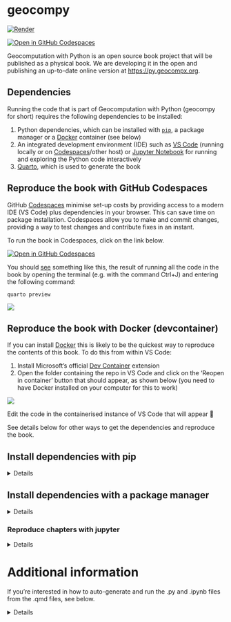 # geocompy


[![Render](https://github.com/geocompx/geocompy/actions/workflows/main.yaml/badge.svg)](https://github.com/geocompx/geocompy/actions/workflows/main.yaml)
<!-- [![Binder](http://mybinder.org/badge_logo.svg)](https://mybinder.org/v2/gh/geocompr/py/main?urlpath=lab/tree/ipynb) -->
[![Open in GitHub
Codespaces](https://github.com/codespaces/badge.svg)](https://github.com/codespaces/new?hide_repo_select=true&ref=main&repo=447558863)

Geocomputation with Python is an open source book project that will be
published as a physical book. We are developing it in the open and
publishing an up-to-date online version at <https://py.geocompx.org>.

## Dependencies

Running the code that is part of Geocomputation with Python (geocompy
for short) requires the following dependencies to be installed:

1.  Python dependencies, which can be installed with
    [`pip`](https://pypi.org/project/pip/), a package manager or a
    [Docker](https://docs.docker.com/get-docker/) container (see below)
2.  An integrated development environment (IDE) such as [VS
    Code](https://code.visualstudio.com/) (running locally or on
    [Codespaces](https://github.com/codespaces/new?hide_repo_select=true&ref=main&repo=447558863)/other
    host) or [Jupyter
    Notebook](https://github.com/geocompx/geocompy/tree/main/ipynb) for
    running and exploring the Python code interactively
3.  [Quarto](https://quarto.org/docs/get-started/), which is used to
    generate the book

<!-- ## Reproduce the book in Binder
&#10;To reproduce this book you can simply click on the link below to see the code running in your web browser (see details of how this works at [mybinder.org](https://mybinder.org/)):
&#10;[![Binder](http://mybinder.org/badge_logo.svg)](https://mybinder.org/v2/gh/geocompx/geocompy/readme-clean?urlpath=lab/tree/ipynb)
 -->

## Reproduce the book with GitHub Codespaces

GitHub [Codespaces](https://github.com/features/codespaces) minimise
set-up costs by providing access to a modern IDE (VS Code) plus
dependencies in your browser. This can save time on package
installation. Codespaces allow you to make and commit changes, providing
a way to test changes and contribute fixes in an instant.

To run the book in Codespaces, click on the link below.

[![Open in GitHub
Codespaces](https://github.com/codespaces/badge.svg)](https://github.com/codespaces/new?hide_repo_select=true&ref=main&repo=447558863)

You should [see](https://github.com/geocompx/geocompy/issues/114)
something like this, the result of running all the code in the book by
opening the terminal (e.g. with the command Ctrl+J) and entering the
following command:

    quarto preview

![](https://user-images.githubusercontent.com/1825120/202933280-e313c076-f188-4efd-9de1-5625eb169045.png)

## Reproduce the book with Docker (devcontainer)

If you can install [Docker](https://docs.docker.com/desktop/install/)
this is likely to be the quickest way to reproduce the contents of this
book. To do this from within VS Code:

1.  Install Microsoft’s official [Dev
    Container](https://marketplace.visualstudio.com/items?itemName=ms-vscode-remote.remote-containers)
    extension
2.  Open the folder containing the repo in VS Code and click on the
    ‘Reopen in container’ button that should appear, as shown below (you
    need to have Docker installed on your computer for this to work)

![](https://user-images.githubusercontent.com/1825120/202933928-eb6de086-f9a5-43cd-9932-e6ec84746d45.png)

Edit the code in the containerised instance of VS Code that will appear
🎉

See details below for other ways to get the dependencies and reproduce
the book.

## Install dependencies with pip

<details>

Use `pip` to install the dependencies as follows, after cloning the repo
and opening a terminal in the root folder of the repo.

First we’ll set-up a virtual environment to install the dependencies in:

``` sh
# Create a virtual environment called geocompy
python -m venv geocompy
# Activate the virtual environment
source geocompy/bin/activate
```

Then install the dependencies (with the optional
[`python -m`](https://fosstodon.org/deck/@hugovk@mastodon.social/111311327842154267)
prefix specifying the Python version):

``` sh
# Install dependencies from the requirements.txt file
python -m pip install -r requirements.txt
```

You can also install packages individually, e.g.:

``` sh
pip install jupyter-book
```

Deactivate the virtual environment when you’re done:

``` sh
deactivate
```

</details>

## Install dependencies with a package manager

<details>

The [`environment.yml`](environment.yml) file contains a list of
dependencies that can be installed with a package manager such as
`conda`, `mamba` or `micromamba`. The instructions below are for
[micromamba](https://mamba.readthedocs.io/en/latest/installation/micromamba-installation.html)
but should work for any package manager.

``` bash
# For Linux, the default shell is bash:
curl -L micro.mamba.pm/install.sh | bash
# For macOS, the default shell is zsh:
curl -L micro.mamba.pm/install.sh | zsh
```

After answering the questions, install dependencies with the following
command:

``` bash
micromamba env create -f environment.yml
```

Activate the environment as follows:

``` bash
micromamba activate geocompy
```

Install kernel, this will allow you to select the environment in vscode
or IPython as follows:

``` bash
python -m ipykernel install --user
```

You can now reproduce the book (requires quarto to be installed):

``` bash
micromamba run -n geocompy quarto preview
```

</details>

### Reproduce chapters with jupyter

<details>

VS Code’s `quarto.quarto` plugin can Python code in the chunks in the
.qmd files in this book interactively.

However, you can also run any of the chapters in a Jupyter Notebook,
e.g. as follows:

``` sh
cd ipynb
# jupyter notebook . # open a notebook showing all chapters
jupyter notebook 02-spatial-data.ipynb
```

You should see something like this:

![](https://user-images.githubusercontent.com/1825120/176920562-d2e7f9af-84b4-4352-8a50-9d9946084c66.png)

See documentation on running and developing Python code in a Jupyter
notebook at [docs.jupyter.org](https://docs.jupyter.org/en/latest/).

</details>

# Additional information

If you’re interested in how to auto-generate and run the .py and .ipynb
files from the .qmd files, see below.

<details>

## Updating the .py and .ipynb files

The Python scripts and IPython notebook files stored in the [code](code)
and [ipynb](ipynb) folders are generated from the .qmd files. To
regenerate them, you can use the following commands, to generate .ipynb
and .py files for local versions of Chapter 2, for example:

``` bash
quarto convert 02-spatial-data.qmd # generate .ipynb file
jupytext --to py *.ipynb # generate .py files .ipynb files
```

Do this for all chapters with the following bash script in the repo:

``` bash
./convert.sh
```

## Updating .py and .ipynb files with GitHub Actions

We have set-up a GitHub Action to do this automatically: every commit
message that contains the text string ‘convert’ will create and push
updated .ipynb and .py files.

## Executing the .py and .ipynb files

Running the code chunks in the .qmd files in an IDE such as VSCode or
directly with quarto is the main way code in this book is designed to be
run interactively, but you can also execute the .py and .ipynb files
directly. To run the code for chapter 2, for example, you can run one of
the following commands from your system shell:

``` bash
python code/chapters/02-spatial-data.py # currently requires manual intervention to complete, see #71
ipython ipynb/02-spatial-data.ipynb # currently requires manual intervention to complete, see #71
bash ./run-code.sh # run all .python files
```

## Updating packages

We pin package versions in the [environment.yml](environment.yml) and
[requirements.txt](requirements.txt) files to ensure reproducibility.

To update the `requirements.txt` run the following:

``` bash
python -m pip install pur
pur -r requirements.txt
python -m pip install -r requirements.txt
```

To update the `environment.yml` file in the same way based on your newly
installed packages, run the following:

``` bash
micromamba list export > environment.yml
```

</details>
<!-- 
Note: we don't need this here but commenting out the content rather than deleting because some of it could be ported into the README.
Reasonable? 
Happy for these lines to be deleted also (RL 2022-12)
&#10;## Reproducing this book
&#10;An important aspect of scientific research that results can be independently verified by others.
Information that is generated by scientific means does not on auguments of authority or other [logical fallacies](https://bookofbadarguments.com/) as the basis for belief.
Instead science relies on a network of people who are open minded yet skeptical to test assumptions and in some cases 'bust myths'.
&#10;In the digital age, trust in claims depends on computational reproducibility.
&#10;### Local with Quarto
&#10;To run the code locally, recommended for using the material on real data, you need to have a reasonable computer, e.g., with 8 GB RAM.
You'll need administrative rights to install the requirements, which include:
&#10;- A suitable integrated development environment (IDE) such as VS Code, RStudio or Jupyter Notebook
- Quarto, if you want to reproduce the book's open access website
- Either an Anaconda-like environment (we recommend `miniconda3`) or Docker to get systems dependencies
&#10;See the [project's README](https://github.com/geocompx/geocompy) for details on getting set-up.
After you have installed the necessary dependencies and cloned or [unzipped](https://github.com/geocompx/geocompy/archive/refs/heads/main.zip) the book's source code, you should be able to reproduce the code in its entirety with the following command:
&#10;```bash
quarto preview
```
&#10;If you see output like that below (with the IDE and browser arranged to see live updates after editing the source code), congratulations, it has worked!
&#10;![](https://user-images.githubusercontent.com/1825120/161321382-ac36aeab-5628-4bef-b3dd-7b2becdd4860.png)
&#10;### Local with Jupyter
&#10;Alternatively, you can [download](https://github.com/geocompx/geocompy/archive/refs/heads/main.zip) and unzip the book's source code. The unzipped directory `py-main/code/chapters/` contains:
&#10;* The source `ipynb` files, one for each chapter
* The `data` sub-directory with the sample data used in the code sections
&#10;Assuming that all required packages are installed (see beginning of each chapter), you can execute the `ipynb` files through your chosen working environment (VScode, Jupyter Notebook, etc.).  -->
